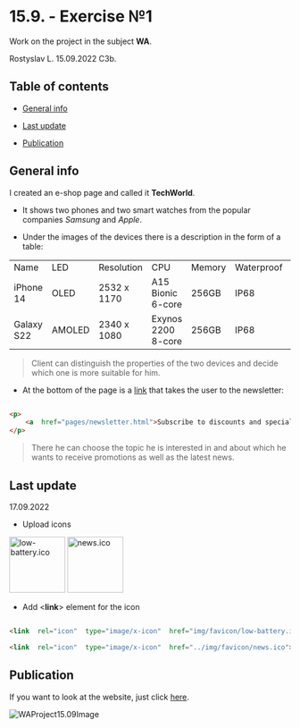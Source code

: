 
  

# 15.9. - Exercise №1

  

Work on the project in the subject **WA**.

Rostyslav L. 15.09.2022 C3b.

  

## Table of contents

* [General info](#general-info)

* [Last update](#last-update)

* [Publication](#publication)

  

## General info

  

I created an e-shop page and called it **TechWorld**.

  

- It shows two phones and two smart watches from the popular companies *Samsung* and *Apple*.

  

- Under the images of the devices there is a description in the form of a table:

<table>

<tr  class="table-title">

<td>Name</td>

<td>LED</td>

<td>Resolution</td>

<td>CPU</td>

<td>Memory</td>

<td>Waterproof</td>

<td>OS</td>

<td>Price</td>

</tr>

<tr>

<td>iPhone 14</td>

<td>OLED</td>

<td>2532 x 1170</td>

<td>A15 Bionic 6-core</td>

<td>256GB</td>

<td>IP68</td>

<td>iOS 16</td>

<td>1099€</td>

</tr>

<tr>

<td>Galaxy S22</td>

<td>AMOLED</td>

<td>2340 x 1080</td>

<td>Exynos 2200 8-core</td>

<td>256GB</td>

<td>IP68</td>

<td>Android 12</td>

<td>949€</td>

</tr>

</table>

  

>Client can distinguish the properties of the two devices and decide which one is more suitable for him.

  

- At the bottom of the page is a [link](https://rostajecna.github.io/WAProject15.09/pages/newsletter.html) that takes the user to the newsletter:

```html

<p>
    <a  href="pages/newsletter.html">Subscribe to discounts and special offers</a>
</p>

```

>There he can choose the topic he is interested in and about which he wants to receive promotions as well as the latest news.

  

## Last update

17.09.2022

  

- Upload icons

<img  src="https://raw.githubusercontent.com/RostaJecna/WAProject15.09/master/img/favicon/low-battery.ico"  alt="low-battery.ico"  style="width:100px;">  <img  src="https://raw.githubusercontent.com/RostaJecna/WAProject15.09/master/img/favicon/news.ico"  alt="news.ico"  style="width:100px;">

- Add \<**link**\> element for the icon

```html

<link  rel="icon"  type="image/x-icon"  href="img/favicon/low-battery.ico">

<link  rel="icon"  type="image/x-icon"  href="../img/favicon/news.ico">

```

  

## Publication

  

If you want to look at the website, just click [here](https://rostajecna.github.io/WAProject15.09/).

  

![WAProject15.09Image](https://repository-images.githubusercontent.com/537506162/d6bc5bf0-6819-40c8-b997-a2bc2687ca60)
